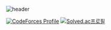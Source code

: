 ![header](https://capsule-render.vercel.app/api?type=transparent&color=auto&height=300&section=header&text=hello,%20world&fontSize=90)


[![CodeForces Profile](https://cf.leed.at?id=hoxym01a)](https://codeforces.com/profile/hoxym01a?align=left)
[![Solved.ac프로필](http://mazassumnida.wtf/api/v2/generate_badge?boj=hoxymola)](https://solved.ac/hoxymola)
